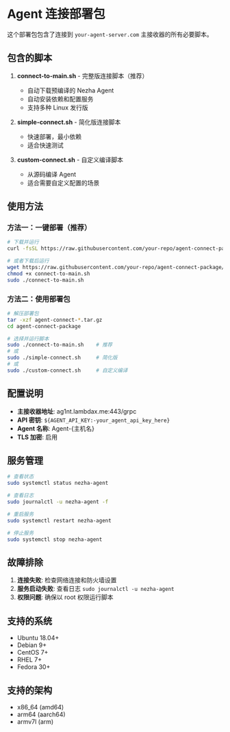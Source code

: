 # Agent 连接部署包

这个部署包包含了连接到 `your-agent-server.com` 主接收器的所有必要脚本。

## 包含的脚本

1. **connect-to-main.sh** - 完整版连接脚本（推荐）
   - 自动下载预编译的 Nezha Agent
   - 自动安装依赖和配置服务
   - 支持多种 Linux 发行版

2. **simple-connect.sh** - 简化版连接脚本
   - 快速部署，最小依赖
   - 适合快速测试

3. **custom-connect.sh** - 自定义编译脚本
   - 从源码编译 Agent
   - 适合需要自定义配置的场景

## 使用方法

### 方法一：一键部署（推荐）

```bash
# 下载并运行
curl -fsSL https://raw.githubusercontent.com/your-repo/agent-connect-package/main/connect-to-main.sh | bash

# 或者下载后运行
wget https://raw.githubusercontent.com/your-repo/agent-connect-package/main/connect-to-main.sh
chmod +x connect-to-main.sh
sudo ./connect-to-main.sh
```

### 方法二：使用部署包

```bash
# 解压部署包
tar -xzf agent-connect-*.tar.gz
cd agent-connect-package

# 选择并运行脚本
sudo ./connect-to-main.sh    # 推荐
# 或
sudo ./simple-connect.sh     # 简化版
# 或
sudo ./custom-connect.sh     # 自定义编译
```

## 配置说明

- **主接收器地址**: ag1nt.lambdax.me:443/grpc
- **API 密钥**: `${AGENT_API_KEY:-your_agent_api_key_here}`
- **Agent 名称**: Agent-{主机名}
- **TLS 加密**: 启用

## 服务管理

```bash
# 查看状态
sudo systemctl status nezha-agent

# 查看日志
sudo journalctl -u nezha-agent -f

# 重启服务
sudo systemctl restart nezha-agent

# 停止服务
sudo systemctl stop nezha-agent
```

## 故障排除

1. **连接失败**: 检查网络连接和防火墙设置
2. **服务启动失败**: 查看日志 `sudo journalctl -u nezha-agent`
3. **权限问题**: 确保以 root 权限运行脚本

## 支持的系统

- Ubuntu 18.04+
- Debian 9+
- CentOS 7+
- RHEL 7+
- Fedora 30+

## 支持的架构

- x86_64 (amd64)
- arm64 (aarch64)
- armv7l (arm)
